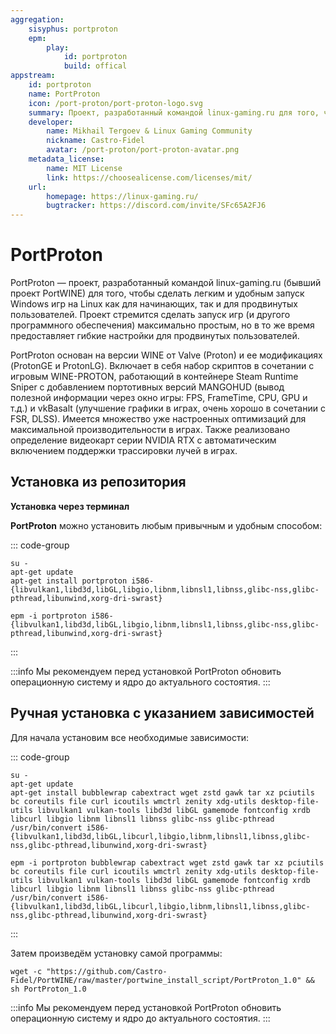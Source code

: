 ```yaml
---
aggregation:
    sisyphus: portproton
    epm:
        play:
            id: portproton
            build: offical
appstream:
    id: portproton
    name: PortProton
    icon: /port-proton/port-proton-logo.svg
    summary: Проект, разработанный командой linux-gaming.ru для того, чтобы сделать легким и удобным запуск Windows игр. 
    developer: 
        name: Mikhail Tergoev & Linux Gaming Community
        nickname: Castro-Fidel 
        avatar: /port-proton/port-proton-avatar.png
    metadata_license: 
        name: MIT License
        link: https://choosealicense.com/licenses/mit/
    url: 
        homepage: https://linux-gaming.ru/
        bugtracker: https://discord.com/invite/SFc65A2FJ6
---
```


# PortProton

PortProton — проект, разработанный командой linux-gaming.ru (бывший проект PortWINE) для того, чтобы сделать легким и удобным запуск Windows игр на Linux как для начинающих, так и для продвинутых пользователей. Проект стремится сделать запуск игр (и другого программного обеспечения) максимально простым, но в то же время предоставляет гибкие настройки для продвинутых пользователей.

PortProton основан на версии WINE от Valve (Proton) и ее модификациях (ProtonGE и ProtonLG). Включает в себя набор скриптов в сочетании с игровым WINE-PROTON, работающий в контейнере Steam Runtime Sniper с добавлением портотивных версий MANGOHUD (вывод полезной информации через окно игры: FPS, FrameTime, CPU, GPU и т.д.) и vkBasalt (улучшение графики в играх, очень хорошо в сочетании с FSR, DLSS). Имеется множество уже настроенных оптимизаций для максимальной производительности в играх.
Также реализовано определение видеокарт серии NVIDIA RTX с автоматическим включением поддержки трассировки лучей в играх.

## Установка из репозитория

**Установка через терминал**

**PortProton** можно установить любым привычным и удобным способом:

::: code-group

```shell[apt-get]
su -
apt-get update
apt-get install portproton i586-{libvulkan1,libd3d,libGL,libgio,libnm,libnsl1,libnss,glibc-nss,glibc-pthread,libunwind,xorg-dri-swrast}
```
```shell[epm]
epm -i portproton i586-{libvulkan1,libd3d,libGL,libgio,libnm,libnsl1,libnss,glibc-nss,glibc-pthread,libunwind,xorg-dri-swrast}
```
:::

:::info
Мы рекомендуем перед установкой PortProton обновить операционную систему и ядро до актуального состоятия.
:::

## Ручная установка с указанием зависимостей

Для начала установим все необходимые зависимости:

::: code-group

```shell[apt-get]
su -
apt-get update
apt-get install bubblewrap cabextract wget zstd gawk tar xz pciutils bc coreutils file curl icoutils wmctrl zenity xdg-utils desktop-file-utils libvulkan1 vulkan-tools libd3d libGL gamemode fontconfig xrdb libcurl libgio libnm libnsl1 libnss glibc-nss glibc-pthread /usr/bin/convert i586-{libvulkan1,libd3d,libGL,libcurl,libgio,libnm,libnsl1,libnss,glibc-nss,glibc-pthread,libunwind,xorg-dri-swrast}
```
```shell[epm]
epm -i portproton bubblewrap cabextract wget zstd gawk tar xz pciutils bc coreutils file curl icoutils wmctrl zenity xdg-utils desktop-file-utils libvulkan1 vulkan-tools libd3d libGL gamemode fontconfig xrdb libcurl libgio libnm libnsl1 libnss glibc-nss glibc-pthread /usr/bin/convert i586-{libvulkan1,libd3d,libGL,libcurl,libgio,libnm,libnsl1,libnss,glibc-nss,glibc-pthread,libunwind,xorg-dri-swrast}
```
:::

Затем произведём установку самой программы:

```shell
wget -c "https://github.com/Castro-Fidel/PortWINE/raw/master/portwine_install_script/PortProton_1.0" && sh PortProton_1.0
```

:::info
Мы рекомендуем перед установкой PortProton обновить операционную систему и ядро до актуального состоятия.
:::

<!--@include: @apps/_parts/install/content-epm-play.md -->
